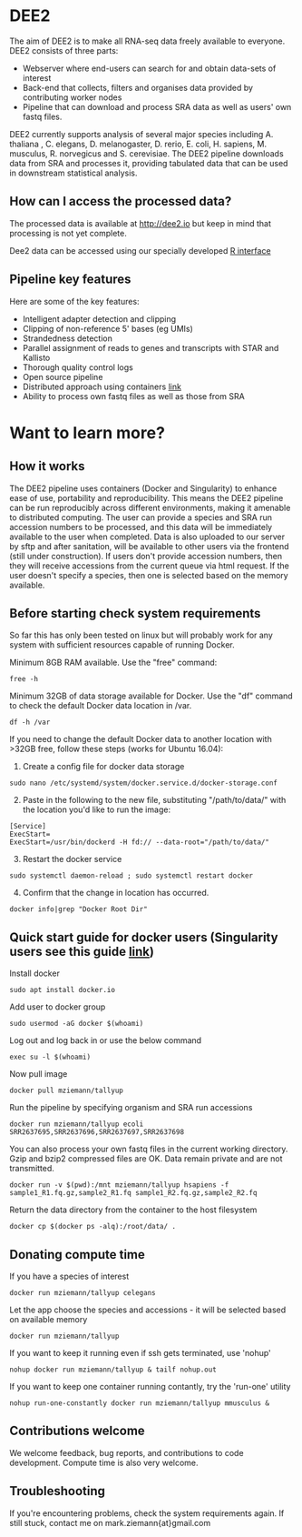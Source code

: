 # DEE2
The aim of DEE2 is to make all RNA-seq data freely available to everyone. DEE2 consists of three parts:
* Webserver where end-users can search for and obtain data-sets of interest 
* Back-end that collects, filters and organises data provided by contributing worker nodes
* Pipeline that can download and process SRA data as well as users' own fastq files.

DEE2 currently supports analysis of several major species including A. thaliana , C. elegans, D. melanogaster, D. rerio, E. coli, H. sapiens, M. musculus, R. norvegicus and S. cerevisiae. The DEE2 pipeline downloads data from SRA and processes it, providing tabulated data that can be used in downstream statistical analysis.

## How can I access the processed data?
The processed data is available at http://dee2.io but keep in mind that processing is not yet complete. 

Dee2 data can be accessed using our specially developed [R interface](../blob/master/AccessDEEfromR.md)

## Pipeline key features
Here are some of the key features:
 * Intelligent adapter detection and clipping
 * Clipping of non-reference 5' bases (eg UMIs)
 * Strandedness detection
 * Parallel assignment of reads to genes and transcripts with STAR and Kallisto
 * Thorough quality control logs
 * Open source pipeline
 * Distributed approach using containers [link](https://hub.docker.com/r/mziemann/tallyup/)
 * Ability to process own fastq files as well as those from SRA

# Want to learn more?
## How it works
The DEE2 pipeline uses containers (Docker and Singularity) to enhance ease of use, portability and reproducibility. This means the DEE2 pipeline can be run reproducibly across different environments, making it amenable to distributed computing. The user can provide a species and SRA run accession numbers to be processed, and this data will be immediately available to the user when completed. Data is also uploaded to our server by sftp and after sanitation, will be available to other users via the frontend (still under construction). If users don't provide accession numbers, then they will receive accessions from the current queue via html request. If the user doesn't specify a species, then one is selected based on the memory available. 

## Before starting check system requirements
So far this has only been tested on linux but will probably work for any system with sufficient resources capable of running Docker.

Minimum 8GB RAM available. Use the "free" command:

`free -h`

Minimum 32GB of data storage available for Docker. Use the "df" command to check the default Docker data location in /var.

`df -h /var`

If you need to change the default Docker data to another location with >32GB free, follow these steps (works for Ubuntu 16.04): 

1) Create a config file for docker data storage

`sudo nano /etc/systemd/system/docker.service.d/docker-storage.conf`

2) Paste in the following to the new file, substituting "/path/to/data/" with the location you'd like to run the image:

```
[Service]
ExecStart=
ExecStart=/usr/bin/dockerd -H fd:// --data-root="/path/to/data/"
```
3) Restart the docker service

`sudo systemctl daemon-reload ; sudo systemctl restart docker`

4) Confirm that the change in location has occurred.

`docker info|grep "Docker Root Dir"`

## Quick start guide for docker users (Singularity users see this guide [link](https://github.com/markziemann/dee2/blob/master/notes/singularity_walkthrough.md))
Install docker

`sudo apt install docker.io`

Add user to docker group

`sudo usermod -aG docker $(whoami)`

Log out and log back in or use the below command

`exec su -l $(whoami)`

Now pull image

`docker pull mziemann/tallyup`

Run the pipeline by specifying organism and SRA run accessions

`docker run mziemann/tallyup ecoli SRR2637695,SRR2637696,SRR2637697,SRR2637698`

You can also process your own fastq files in the current working directory. Gzip and bzip2 compressed files are OK. Data remain private and are not transmitted.

`docker run -v $(pwd):/mnt mziemann/tallyup hsapiens -f sample1_R1.fq.gz,sample2_R1.fq sample1_R2.fq.gz,sample2_R2.fq`

Return the data directory from the container to the host filesystem

`docker cp $(docker ps -alq):/root/data/ .`

## Donating compute time
If you have a species of interest

`docker run mziemann/tallyup celegans`

Let the app choose the species and accessions - it will be selected based on available memory

`docker run mziemann/tallyup`

If you want to keep it running even if ssh gets terminated, use 'nohup'

`nohup docker run mziemann/tallyup & tailf nohup.out`

If you want to keep one container running contantly, try the 'run-one' utility

`nohup run-one-constantly docker run mziemann/tallyup mmusculus &`

## Contributions welcome
We welcome feedback, bug reports, and contributions to code development. Compute time is also very welcome.

## Troubleshooting
If you're encountering problems, check the system requirements again. If still stuck, contact me on mark.ziemann{at}gmail.com
